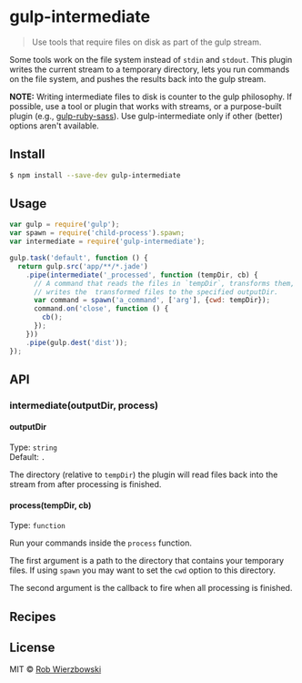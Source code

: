 # gulp-intermediate

> Use tools that require files on disk as part of the gulp stream.

Some tools work on the file system instead of `stdin` and `stdout`. This plugin writes the current stream to a temporary directory, lets you run commands on the file system, and pushes the results back into the gulp stream.

**NOTE:** Writing intermediate files to disk is counter to the gulp philosophy. If possible, use a tool or plugin that works with streams, or a purpose-built plugin (e.g., [gulp-ruby-sass](https://github.com/sindresorhus/gulp-ruby-sass)). Use gulp-intermediate only if other (better) options aren't available.

## Install

```sh
$ npm install --save-dev gulp-intermediate
```

## Usage

```js
var gulp = require('gulp');
var spawn = require('child-process').spawn;
var intermediate = require('gulp-intermediate');

gulp.task('default', function () {
  return gulp.src('app/**/*.jade')
    .pipe(intermediate('_processed', function (tempDir, cb) {
      // A command that reads the files in `tempDir`, transforms them, and
      // writes the  transformed files to the specified outputDir.
      var command = spawn('a_command', ['arg'], {cwd: tempDir});
      command.on('close', function () {
        cb();
      });
    }))
    .pipe(gulp.dest('dist'));
});
```

## API

### intermediate(outputDir, process)

#### outputDir

Type: `string`  
Default: `.`  

The directory (relative to `tempDir`) the plugin will read files back into the stream from after processing is finished.

#### process(tempDir, cb)

Type: `function`  

Run your commands inside the `process` function.

The first argument is a path to the directory that contains your temporary files. If using `spawn` you may want to set the `cwd` option to this directory.

The second argument is the callback to fire when all processing is finished.

## Recipes

<!-- TODO: Get a working spawn jekyll example for the recipes -->

## License

MIT © [Rob Wierzbowski](http://robwierzbowski.com)
